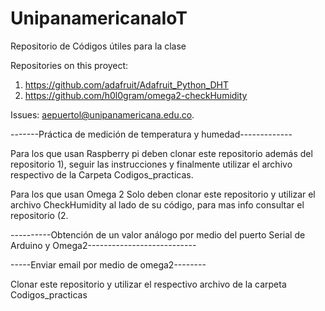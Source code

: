 # UnipanamericanaIoT
Repositorio de Códigos útiles para la clase 

Repositories on this proyect:
1) https://github.com/adafruit/Adafruit_Python_DHT
2) https://github.com/h0l0gram/omega2-checkHumidity

Issues: aepuertol@unipanamericana.edu.co.

-------Práctica de medición de temperatura y humedad-------------

Para los que usan Raspberry pi deben clonar este repositorio además del repositorio 1), seguir las instrucciones y  finalmente utilizar el archivo respectivo de la Carpeta Codigos_practicas.

Para los que usan Omega 2 Solo deben clonar este repositorio y utilizar el archivo CheckHumidity al lado de su código, para mas info consultar el repositorio (2.

----------Obtención de un valor análogo por medio del puerto Serial de Arduino y Omega2---------------------------

-----Enviar email por medio de omega2--------

Clonar este repositorio y utilizar el respectivo archivo de la carpeta Codigos_practicas
